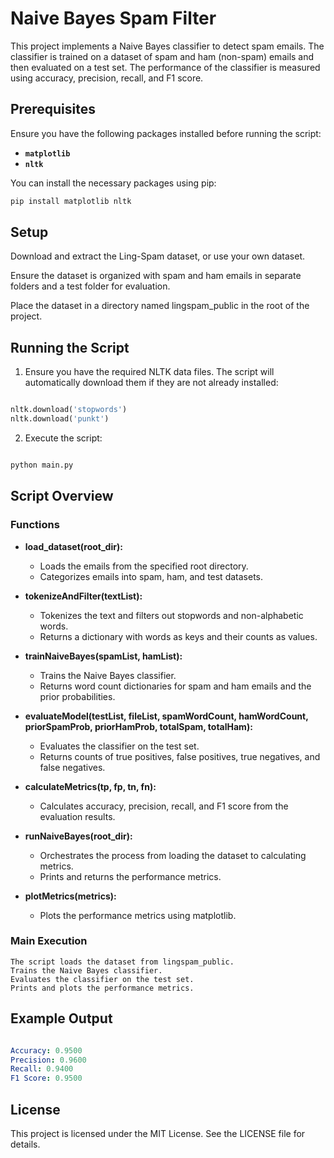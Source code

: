 # Naive Bayes Spam Filter

This project implements a Naive Bayes classifier to detect spam emails. The classifier is trained on a dataset of spam and ham (non-spam) emails and then evaluated on a test set. The performance of the classifier is measured using accuracy, precision, recall, and F1 score.

## Prerequisites

Ensure you have the following packages installed before running the script:

- **`matplotlib`**
- **`nltk`**

You can install the necessary packages using pip:

```bash
pip install matplotlib nltk
```

## Setup

Download and extract the Ling-Spam dataset, or use your own dataset. 

Ensure the dataset is organized with spam and ham emails in separate folders and a test folder for evaluation.

Place the dataset in a directory named lingspam_public in the root of the project.

## Running the Script

1. Ensure you have the required NLTK data files. The script will automatically download them if they are not already installed:

```python

nltk.download('stopwords')
nltk.download('punkt')
```
2. Execute the script:

```bash

python main.py
```
## Script Overview
### Functions

   * **load_dataset(root_dir):**
       * Loads the emails from the specified root directory.
       * Categorizes emails into spam, ham, and test datasets.

  *  **tokenizeAndFilter(textList):**
       - Tokenizes the text and filters out stopwords and non-alphabetic words.
       - Returns a dictionary with words as keys and their counts as values.

   * **trainNaiveBayes(spamList, hamList):**
       - Trains the Naive Bayes classifier.
       - Returns word count dictionaries for spam and ham emails and the prior probabilities.

  *  **evaluateModel(testList, fileList, spamWordCount, hamWordCount, priorSpamProb, priorHamProb, totalSpam, totalHam):**
       - Evaluates the classifier on the test set.
       - Returns counts of true positives, false positives, true negatives, and false negatives.

   * **calculateMetrics(tp, fp, tn, fn):**
       - Calculates accuracy, precision, recall, and F1 score from the evaluation results.

  *  **runNaiveBayes(root_dir):**
       - Orchestrates the process from loading the dataset to calculating metrics.
       - Prints and returns the performance metrics.

 *   **plotMetrics(metrics):**
       - Plots the performance metrics using matplotlib.

### Main Execution

    The script loads the dataset from lingspam_public.
    Trains the Naive Bayes classifier.
    Evaluates the classifier on the test set.
    Prints and plots the performance metrics.

## Example Output

```yaml

Accuracy: 0.9500
Precision: 0.9600
Recall: 0.9400
F1 Score: 0.9500
```
## License
This project is licensed under the MIT License. See the LICENSE file for details.
